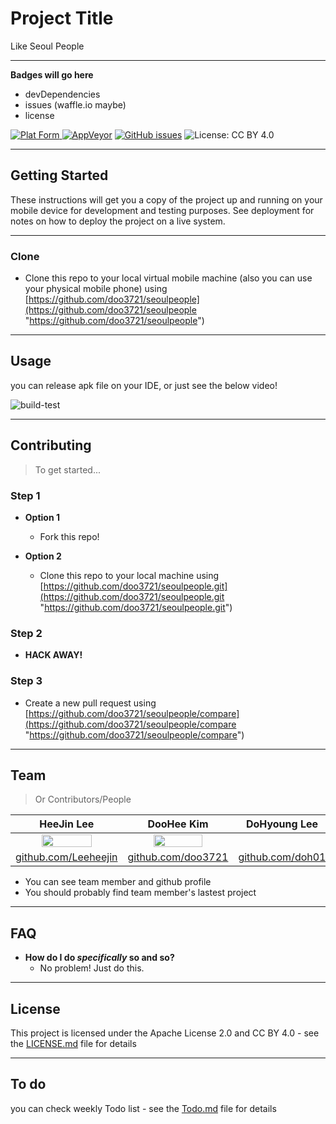 # Project Title

Like Seoul People

---


**Badges will go here**

- devDependencies
- issues (waffle.io maybe)
- license

[![Plat Form](https://img.shields.io/badge/Platform-Android-lightgrey.svg)
![AppVeyor](https://img.shields.io/appveyor/ci/:user/:repo.svg)](https://github.com/doo3721/seoulpeople)
[![GitHub issues](https://img.shields.io/github/issues/doo3721/seoulpeople.svg)](https://github.com/doo3721/seoulpeople)
![License: CC BY 4.0](https://img.shields.io/badge/license-CC%20BY%204.0%20%2F%20Apache--2.0-blue.svg)

---


## Getting Started

These instructions will get you a copy of the project up and running on your mobile device for development and testing purposes. See deployment for notes on how to deploy the project on a live system.

---


### Clone

- Clone this repo to your local virtual mobile machine (also you can use your physical mobile phone) using [https://github.com/doo3721/seoulpeople](https://github.com/doo3721/seoulpeople "https://github.com/doo3721/seoulpeople")

---


## Usage

you can release apk file on your IDE, or just see the below video!

![build-test](https://media.giphy.com/media/28FYueK7hXC1XF2lxc/giphy.gif)

---


## Contributing

> To get started...

### Step 1

- **Option 1**
    - Fork this repo!

- **Option 2**
    - Clone this repo to your local machine using [https://github.com/doo3721/seoulpeople.git](https://github.com/doo3721/seoulpeople.git "https://github.com/doo3721/seoulpeople.git")

### Step 2

- **HACK AWAY!**

### Step 3

- Create a new pull request using [https://github.com/doo3721/seoulpeople/compare](https://github.com/doo3721/seoulpeople/compare "https://github.com/doo3721/seoulpeople/compare")

---


## Team

> Or Contributors/People

| HeeJin Lee | DooHee Kim | DoHyoung Lee | Sunghun Bak |
| :---: |:---:| :---:| :---: |
| <img src="https://avatars1.githubusercontent.com/u/9789023?s=460&v=4" width="70%"></img>    | <img src="https://avatars3.githubusercontent.com/u/34649424?s=400&v=4" width="70%"></img> |   |   |
| [github.com/Leeheejin](https://github.com/Leeheejin "https://github.com/Leeheejin") | [github.com/doo3721](https://github.com/doo3721 "https://github.com/doo3721") | [github.com/doh01](https://github.com/doh01 "https://github.com/doh01") | [github.com/sg03142](https://github.com/sg03142 "https://github.com/sg03142") |

- You can see team member and github profile
- You should probably find team member's lastest project

---


## FAQ

- **How do I do *specifically* so and so?**
    - No problem! Just do this.

---


## License

This project is licensed under the Apache License 2.0 and CC BY 4.0 - see the [LICENSE.md](LICENSE.md) file for details

---

## To do

you can check weekly Todo list - see the [Todo.md](Todo.md "Todo.md") file for details

